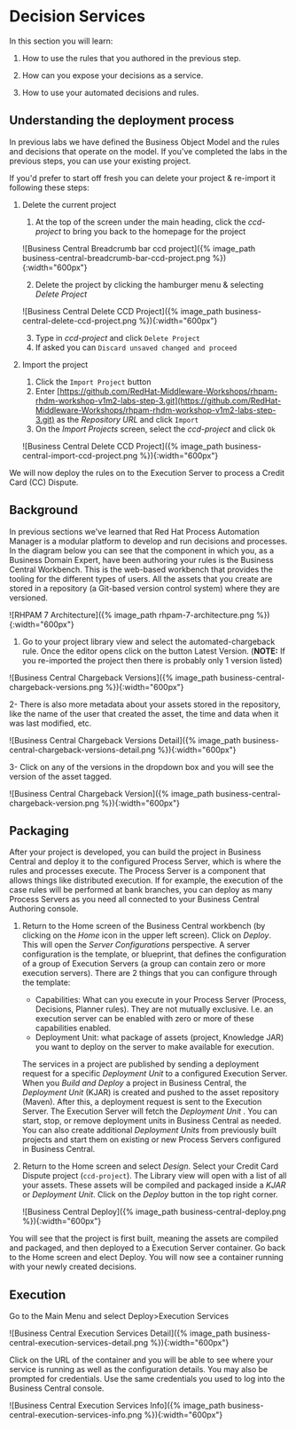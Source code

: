 
# Decision Services

In this section you will learn:

1. How to use the rules that you authored in the previous step.

2. How can you expose your decisions as a service.

3. How to use your automated decisions and rules.


## Understanding the deployment process

In previous labs we have defined the Business Object Model and the rules and decisions that operate on the model. If you've completed the labs in the previous steps, you can use your existing project.

If you'd prefer to start off fresh you can delete your project & re-import it following these steps:

1. Delete the current project

    1. At the top of the screen under the main heading, click the _ccd-project_ to bring you back to the homepage for the project

    ![Business Central Breadcrumb bar ccd project]({% image_path business-central-breadcrumb-bar-ccd-project.png %}){:width="600px"}

    2. Delete the project by clicking the hamburger menu & selecting _Delete Project_

    ![Business Central Delete CCD Project]({% image_path business-central-delete-ccd-project.png %}){:width="600px"}

    3. Type in _ccd-project_ and click `Delete Project`
    4. If asked you can `Discard unsaved changed and proceed`

2. Import the project
    1. Click the `Import Project` button
    2. Enter [https://github.com/RedHat-Middleware-Workshops/rhpam-rhdm-workshop-v1m2-labs-step-3.git](https://github.com/RedHat-Middleware-Workshops/rhpam-rhdm-workshop-v1m2-labs-step-3.git) as the _Repository URL_ and click `Import`
    3. On the _Import Projects_ screen, select the _ccd-project_ and click `Ok`

    ![Business Central Delete CCD Project]({% image_path business-central-import-ccd-project.png %}){:width="600px"}

We will now deploy the rules on to the Execution Server to process a Credit Card (CC) Dispute.

## Background

In previous sections we've learned that Red Hat Process Automation Manager is a modular platform to develop and run decisions and processes. In the diagram below you can see that the component in which you, as a Business Domain Expert, have been authoring your rules is the Business Central Workbench. This is the web-based workbench that provides the tooling for the different types of users. All the assets that you create are stored in a repository (a Git-based version control system) where they are versioned.

![RHPAM 7 Architecture]({% image_path rhpam-7-architecture.png %}){:width="600px"}

1. Go to your project library view and select the automated-chargeback rule. Once the editor opens click on the button Latest Version. (**NOTE:** If you re-imported the project then there is probably only 1 version listed)

![Business Central Chargeback Versions]({% image_path business-central-chargeback-versions.png %}){:width="600px"}

2- There is also more metadata about your assets stored in the repository, like the name of the user that created the asset, the time and data when it was last modified, etc.

![Business Central Chargeback Versions Detail]({% image_path business-central-chargeback-versions-detail.png %}){:width="600px"}

3- Click on any of the versions in the dropdown box and you will see the version of the asset tagged.

![Business Central Chargeback Version]({% image_path business-central-chargeback-version.png %}){:width="600px"}

## Packaging

After your project is developed, you can build the project in Business Central and deploy it to the configured Process Server, which is where the rules and processes execute. The Process Server is a component that allows things like distributed execution. If for example, the execution of the case rules will be performed at bank branches, you can deploy as many Process Servers as you need all connected to your Business Central Authoring console.


1. Return to the Home screen of the Business Central workbench (by clicking on the _Home_ icon in the upper left screen). Click on _Deploy_. This will open the _Server Configurations_ perspective. A server configuration is the template, or blueprint, that defines the configuration of a group of Execution Servers (a group can contain zero or more execution servers). There are 2 things that you can configure through the template:

    - Capabilities: What can you execute in your Process Server (Process, Decisions, Planner rules). They are not mutually exclusive. I.e. an execution server can be enabled with zero or more of these capabilities enabled.
    - Deployment Unit: what package of assets (project, Knowledge JAR) you want to deploy on the server to make available for execution.

    The services in a project are published by sending a deployment request for a specific _Deployment Unit_ to a configured Execution Server. When you _Build and Deploy_ a project in Business Central, the _Deployment Unit_ (KJAR) is created and pushed to the asset repository (Maven). After this, a deployment request is sent to the Execution Server. The Execution Server will fetch the _Deployment Unit_ . You can start, stop, or remove deployment units in Business Central as needed. You can also create additional _Deployment Units_ from previously built projects and start them on existing or new Process Servers configured in Business Central.

2. Return to the Home screen and select _Design_. Select your Credit Card Dispute project (`ccd-project`). The Library view will open with a list of all your assets. These assets will be compiled and packaged inside a _KJAR_ or _Deployment Unit_. Click on the _Deploy_ button in the top right corner.

    ![Business Central Deploy]({% image_path business-central-deploy.png %}){:width="600px"}

You will see that the project is first built, meaning the assets are compiled and packaged, and then deployed to a Execution Server container. Go back to the Home screen and elect Deploy. You will now see a container running with your newly created decisions.


## Execution

Go to the Main Menu and select Deploy>Execution Services

![Business Central Execution Services Detail]({% image_path business-central-execution-services-detail.png %}){:width="600px"}

Click on the URL of the container and you will be able to see where your service is running as well as the configuration details. You may also be prompted for credentials. Use the same credentials you used to log into the Business Central console.

![Business Central Execution Services Info]({% image_path business-central-execution-services-info.png %}){:width="600px"}
